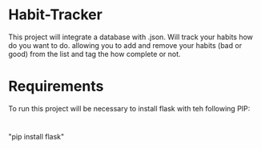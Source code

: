 # Habit-Tracker

This project will integrate a database with .json. Will track your habits how do you want to do. allowing you to add and remove your habits (bad or good) from the list and tag the how complete or not.


# Requirements
To run this project will be necessary to install flask with teh following PIP:
#
"pip install flask"
